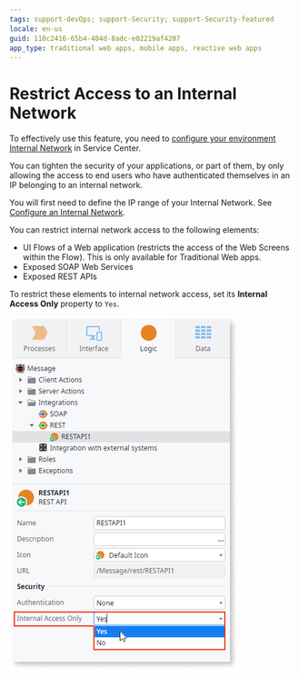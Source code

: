 ```yaml
---
tags: support-devOps; support-Security; support-Security-featured
locale: en-us
guid: 110c2416-65b4-404d-8adc-e02219af4207
app_type: traditional web apps, mobile apps, reactive web apps
---
```


# Restrict Access to an Internal Network

<div class="info" markdown="1">

To effectively use this feature, you need to [configure your environment Internal Network](https://success.outsystems.com/Documentation/11/Managing_the_Applications_Lifecycle/Secure_the_Applications/Configure_an_Internal_Network) in Service Center.
</div>

You can tighten the security of your applications, or part of them, by only allowing the access to end users who have authenticated themselves in an IP belonging to an internal network.

<div class="info" markdown="1">

You will first need to define the IP range of your Internal Network. See [Configure an Internal Network](<../../managing-the-applications-lifecycle/secure-the-applications/configure-internal-network.md>).

</div>

You can restrict internal network access to the following elements:

* UI Flows of a Web application (restricts the access of the Web Screens within the Flow). This is only available for Traditional Web apps.
* Exposed SOAP Web Services
* Exposed REST APIs

To restrict these elements to internal network access, set its **Internal Access Only** property to `Yes`.

![restrict internal network](images/internal-network-set-ss.png)
